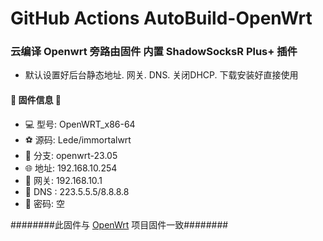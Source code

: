 #   GitHub Actions AutoBuild-OpenWrt

###  云编译 Openwrt 旁路由固件  内置 ShadowSocksR Plus+ 插件

-   默认设置好后台静态地址. 网关. DNS. 关闭DHCP. 下载安装好直接使用

#### 📒 固件信息 📒
- 💻  型号: OpenWRT_x86-64
- ⚽  源码: Lede/immortalwrt
- 💝  分支: openwrt-23.05
- 🌐  地址: 192.168.10.254
- 🚀  网关: 192.168.10.1
- 🧊  DNS : 223.5.5.5/8.8.8.8
- 🔑  密码: 空



########此固件与 [OpenWrt](https://github.com/haiibo/build-openwrt)  项目固件一致########
